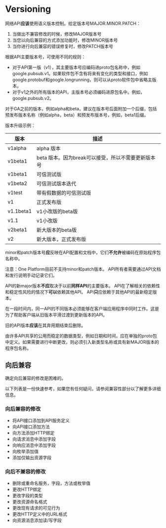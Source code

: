 # Versioning

网络API**应该**使用语义版本控制。给定版本号MAJOR.MINOR.PATCH：

1. 当做出不兼容修改的时候，修改MAJOR版本号
2. 当您以向后兼容的方式添加功能时，修改MINOR版本号
3. 当你进行向后兼容的错误修复时，修改PATCH版本号

根据API主要版本号，可使用不同的规则：

* 对于API第一版（v1），其主要版本号应编码进proto包名称中，例如google.pubsub.v1。如果软件包不含有将来有变化的类型和接口，例如google.protobuf和google.longrunning，则可以从proto软件包中省略主版本。
* 对于v1之外的所有版本的API，主版本号必须编码进原包名中。例如，google.pubsub.v2。

对于GA之前的版本，例如alpha和beta，建议在版本号后面附加一个后缀，包括预发布版本名称（例如alpha，beta）和预发布版本号，例如，beta1后缀。

版本升级示例：

版本 | 描述
---|---
v1alpha|	alpha 版本
v1beta1	|beta 版本。因为break可以接受，所以不需要更新版本号
v1beta1|	可信测试版
v1beta2|	可信测试版本迭代
v1test|	带有假数据的可信测试版
v1|	正式发布版
v1.1beta1|	v1小改版的beta版
v1.1|	v1小改版
v2beta1|	新大版本的beta版
v2|	新大版本，正式发布版

minor和patch版本号**应**反映在API配置和文档中，它们**不允许**被编码在原始程序包名称中。

注意：One Platform目前不支持minor和patch版本。 API所有者需要通过API文档和发行说明手动记录它们。

API的新major版本**不应**取决于以前**同样API**的主要版本。 API在了解相关的依赖性和稳定性风险的情况下**可以**依赖其他API。 API**只**应依赖于其他API的最新稳定版本。

在一段时间内，同一API的不同版本必须能够在客户端应用程序中同时工作。这是为了帮助客户端从旧版本平滑过渡到更新版本的API。

旧的API版本**应该**在其弃用期结束后删除。

由许多API共享的公用而稳定的数据类型，例如日期和时间，应在单独的proto包中定义。如果需要进行中断更改，则必须引入新类型名称或具有新MAJOR版本的程序包名称。

## 向后兼容

确定向后兼容的修改是困难的。

以下列表是一份快速参考，如果您有任何疑问，请参阅兼容性部分以了解更多详细信息。

### 向后兼容的修改

* 将API接口添加到API服务定义
* 向API接口添加方法
* 向方法添加HTTP绑定
* 向请求消息中添加字段
* 向响应消息中添加字段
* 向枚举添加值
* 添加仅输出资源字段

### 向后不兼容的修改

* 删除或重命名服务，字段，方法或枚举值
* 更改HTTP绑定
* 更改字段的类型
* 更改资源命名格式
* 更改现有请求的可见行为
* 更改HTTP定义中的URL格式
* 向资源消息添加读/写字段


